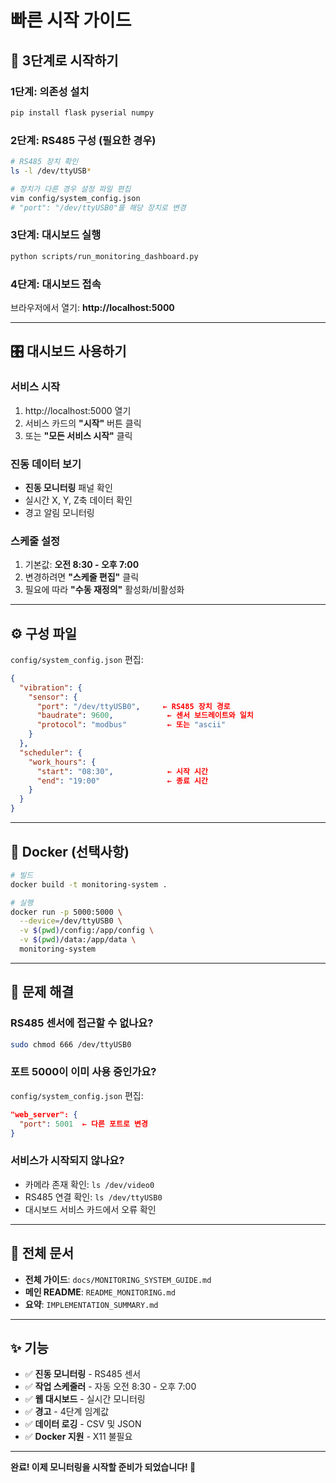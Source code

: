 # 빠른 시작 가이드

## 🚀 3단계로 시작하기

### 1단계: 의존성 설치
```bash
pip install flask pyserial numpy
```

### 2단계: RS485 구성 (필요한 경우)
```bash
# RS485 장치 확인
ls -l /dev/ttyUSB*

# 장치가 다른 경우 설정 파일 편집
vim config/system_config.json
# "port": "/dev/ttyUSB0"를 해당 장치로 변경
```

### 3단계: 대시보드 실행
```bash
python scripts/run_monitoring_dashboard.py
```

### 4단계: 대시보드 접속
브라우저에서 열기: **http://localhost:5000**

---

## 🎛️ 대시보드 사용하기

### 서비스 시작
1. http://localhost:5000 열기
2. 서비스 카드의 **"시작"** 버튼 클릭
3. 또는 **"모든 서비스 시작"** 클릭

### 진동 데이터 보기
- **진동 모니터링** 패널 확인
- 실시간 X, Y, Z축 데이터 확인
- 경고 알림 모니터링

### 스케줄 설정
1. 기본값: **오전 8:30 - 오후 7:00**
2. 변경하려면 **"스케줄 편집"** 클릭
3. 필요에 따라 **"수동 재정의"** 활성화/비활성화

---

## ⚙️ 구성 파일

`config/system_config.json` 편집:

```json
{
  "vibration": {
    "sensor": {
      "port": "/dev/ttyUSB0",     ← RS485 장치 경로
      "baudrate": 9600,            ← 센서 보드레이트와 일치
      "protocol": "modbus"         ← 또는 "ascii"
    }
  },
  "scheduler": {
    "work_hours": {
      "start": "08:30",            ← 시작 시간
      "end": "19:00"               ← 종료 시간
    }
  }
}
```

---

## 🐳 Docker (선택사항)

```bash
# 빌드
docker build -t monitoring-system .

# 실행
docker run -p 5000:5000 \
  --device=/dev/ttyUSB0 \
  -v $(pwd)/config:/app/config \
  -v $(pwd)/data:/app/data \
  monitoring-system
```

---

## 🔧 문제 해결

### RS485 센서에 접근할 수 없나요?
```bash
sudo chmod 666 /dev/ttyUSB0
```

### 포트 5000이 이미 사용 중인가요?
`config/system_config.json` 편집:
```json
"web_server": {
  "port": 5001  ← 다른 포트로 변경
}
```

### 서비스가 시작되지 않나요?
- 카메라 존재 확인: `ls /dev/video0`
- RS485 연결 확인: `ls /dev/ttyUSB0`
- 대시보드 서비스 카드에서 오류 확인

---

## 📖 전체 문서

- **전체 가이드**: `docs/MONITORING_SYSTEM_GUIDE.md`
- **메인 README**: `README_MONITORING.md`
- **요약**: `IMPLEMENTATION_SUMMARY.md`

---

## ✨ 기능

- ✅ **진동 모니터링** - RS485 센서
- ✅ **작업 스케줄러** - 자동 오전 8:30 - 오후 7:00
- ✅ **웹 대시보드** - 실시간 모니터링
- ✅ **경고** - 4단계 임계값
- ✅ **데이터 로깅** - CSV 및 JSON
- ✅ **Docker 지원** - X11 불필요

---

**완료! 이제 모니터링을 시작할 준비가 되었습니다! 🎉**
